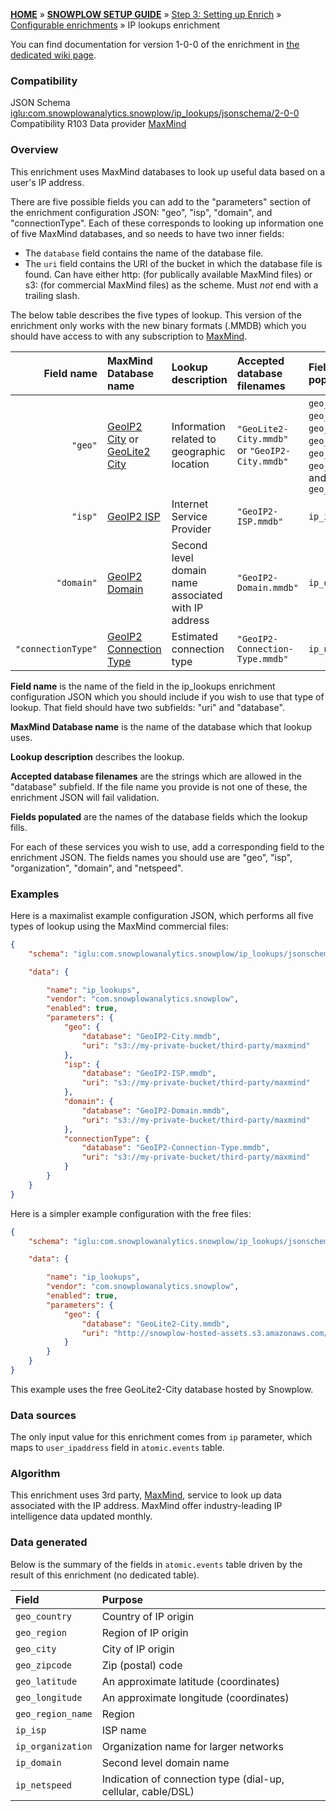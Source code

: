 <a name="top" />

[**HOME**](Home) » [**SNOWPLOW SETUP GUIDE**](Setting-up-Snowplow) » [Step 3: Setting up Enrich](Setting-up-enrich) » [Configurable enrichments](Configurable-enrichments) » IP lookups enrichment

You can find documentation for version 1-0-0 of the enrichment in
[the dedicated wiki page](IP-lookups-enrichment-1-0-0).

### Compatibility

JSON Schema   [iglu:com.snowplowanalytics.snowplow/ip_lookups/jsonschema/2-0-0][schema]
Compatibility R103
Data provider [MaxMind][maxmind]

### Overview

This enrichment uses MaxMind databases to look up useful data based on a user's IP address.

There are five possible fields you can add to the "parameters" section of the enrichment
configuration JSON: "geo", "isp", "domain", and "connectionType". Each of these corresponds to
looking up information one of five MaxMind databases, and so needs to have two inner fields:

* The `database` field contains the name of the database file.
* The `uri` field contains the URI of the bucket in which the database file is found. Can have either http: (for publically available MaxMind files) or s3: (for commercial MaxMind files) as the scheme. Must *not* end with a trailing slash.

The below table describes the five types of lookup. This version of the enrichment only works with
the new binary formats (.MMDB) which you should have access to with any subscription to
[MaxMind][maxmind].

| **Field name**   | **MaxMind Database name**     | **Lookup description**                             | **Accepted database filenames**                   | **Fields populated** |
|-----------------:|:------------------------------|:---------------------------------------------------|:--------------------------------------------------|:---------------------|
| `"geo"`          | [GeoIP2 City][geoip2-city] or [GeoLite2 City][geolite2-city] | Information related to geographic location         | `"GeoLite2-City.mmdb"` or `"GeoIP2-City.mmdb"`           | `geo_country`, `geo_region`, `geo_city`, `geo_zipcode`, `geo_latitude`, `geo_longitude`, and `geo_region_name` |
| `"isp"`          | [GeoIP2 ISP][geoip2-isp]                   | Internet Service Provider                          | `"GeoIP2-ISP.mmdb"`                                  | `ip_isp`          |
| `"domain"`       | [GeoIP2 Domain][geoip2-domain]                | Second level domain name associated with IP address | `"GeoIP2-Domain.mmdb"`                               | `ip_domain`       |
| `"connectionType"`     | [GeoIP2 Connection Type][geoip2-connection-type]              | Estimated connection type                         | `"GeoIP2-Connection-Type.mmdb"` | `ip_netspeed`     |

**Field name** is the name of the field in the ip_lookups enrichment configuration JSON which you should include if you wish to use that type of lookup. That field should have two subfields: "uri" and "database".

**MaxMind Database name** is the name of the database which that lookup uses.

**Lookup description** describes the lookup.

**Accepted database filenames** are the strings which are allowed in the "database" subfield. If the file name you provide is not one of these, the enrichment JSON will fail validation.

**Fields populated** are the names of the database fields which the lookup fills.

For each of these services you wish to use, add a corresponding field to the enrichment JSON. The fields names you should use are "geo", "isp", "organization", "domain", and "netspeed".

### Examples

Here is a maximalist example configuration JSON, which performs all five types of lookup using the MaxMind commercial files:

```json
{
	"schema": "iglu:com.snowplowanalytics.snowplow/ip_lookups/jsonschema/2-0-0",

	"data": {

		"name": "ip_lookups",
		"vendor": "com.snowplowanalytics.snowplow",
		"enabled": true,
		"parameters": {
			"geo": {
				"database": "GeoIP2-City.mmdb",
				"uri": "s3://my-private-bucket/third-party/maxmind"
			},
			"isp": {
				"database": "GeoIP2-ISP.mmdb",
				"uri": "s3://my-private-bucket/third-party/maxmind"
			},
			"domain": {
				"database": "GeoIP2-Domain.mmdb",
				"uri": "s3://my-private-bucket/third-party/maxmind"
			},
			"connectionType": {
				"database": "GeoIP2-Connection-Type.mmdb",
				"uri": "s3://my-private-bucket/third-party/maxmind"
			}
		}
	}
}
```

Here is a simpler example configuration with the free files:

```json
{
	"schema": "iglu:com.snowplowanalytics.snowplow/ip_lookups/jsonschema/2-0-0",

	"data": {

		"name": "ip_lookups",
		"vendor": "com.snowplowanalytics.snowplow",
		"enabled": true,
		"parameters": {
			"geo": {
				"database": "GeoLite2-City.mmdb",
				"uri": "http://snowplow-hosted-assets.s3.amazonaws.com/third-party/maxmind"
			}
		}
	}
}
```

This example uses the free GeoLite2-City database hosted by Snowplow.

### Data sources

The only input value for this enrichment comes from `ip` parameter, which maps to `user_ipaddress` field in `atomic.events` table.

### Algorithm

This enrichment uses 3rd party, [MaxMind][maxmind], service to look up data associated with the IP address. MaxMind offer industry-leading IP intelligence data updated monthly.

### Data generated

Below is the summary of the fields in `atomic.events` table driven by the result of this enrichment (no dedicated table).

Field | Purpose
:---|:---
`geo_country` | Country of IP origin
`geo_region` | Region of IP origin
`geo_city` | City of IP origin
`geo_zipcode` | Zip (postal) code
`geo_latitude` | An approximate latitude (coordinates)
`geo_longitude` | An approximate longitude (coordinates)
`geo_region_name` | Region
`ip_isp` | ISP name
`ip_organization` | Organization name for larger networks
`ip_domain` | Second level domain name
`ip_netspeed` | Indication of connection type (dial-up, cellular, cable/DSL)


[schema]: http://iglucentral.com/schemas/com.snowplowanalytics.snowplow/ip_lookups/jsonschema/2-0-0
[maxmind]: https://www.maxmind.com/en/home
[geoip2-city]: https://www.maxmind.com/en/geoip2-city?rld=snowplow
[geolite2-city]: https://dev.maxmind.com/geoip/geoip2/geolite2/?rld=snowplow
[geoip2-isp]: https://www.maxmind.com/en/geoip2-isp-database?rld=snowplow
[geoip2-domain]: https://www.maxmind.com/en/geoip2-domain-name-database?rld=snowplow
[geoip2-connection-type]: https://www.maxmind.com/en/geoip2-connection-type-database?rld=snowplow
